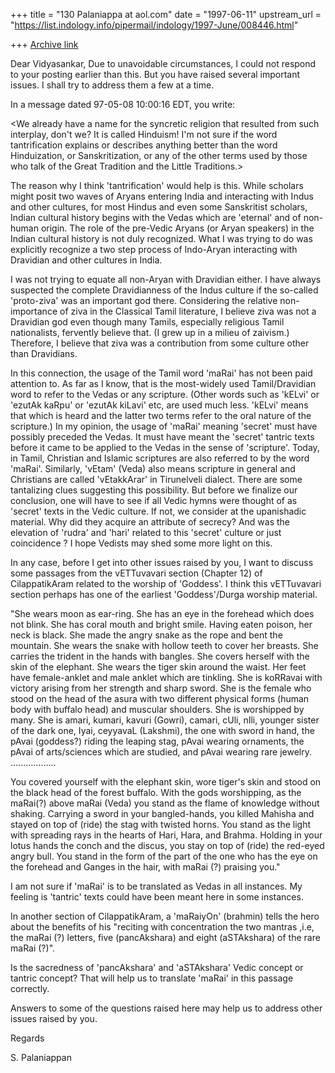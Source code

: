 +++
title = "130 Palaniappa at aol.com"
date = "1997-06-11"
upstream_url = "https://list.indology.info/pipermail/indology/1997-June/008446.html"

+++
[Archive link](https://list.indology.info/pipermail/indology/1997-June/008446.html)

Dear Vidyasankar,
Due to unavoidable circumstances, I could not respond to your posting earlier
than this. But you have raised several important issues. I shall try to
address them a few at  a time.

In a message dated 97-05-08 10:00:16 EDT, you write:

 <We already have a name for the syncretic religion that resulted from such
 interplay, don't we? It is called Hinduism! I'm not sure if the word
 tantrification explains or describes anything better than the word
 Hinduization, or Sanskritization, or any of the other terms used by those
 who talk of the Great Tradition and the Little Traditions.>

The reason why I think 'tantrification' would help is this. While scholars
might posit two waves of Aryans entering India and interacting with Indus and
other cultures, for most Hindus and even some Sanskritist scholars, Indian
cultural history begins with the Vedas which are 'eternal' and of non-human
origin. The role of the pre-Vedic Aryans (or Aryan speakers) in the Indian
cultural history is not duly recognized. What I was trying to do was
explicitly recognize a two step process of Indo-Aryan interacting with
Dravidian and other cultures in India. 

I was not trying to equate all non-Aryan with Dravidian either. I have always
suspected the complete Dravidianness of the Indus culture if the so-called
'proto-ziva' was an important god there. Considering the relative
non-importance of ziva in the Classical Tamil literature, I believe ziva was
not a Dravidian god even though many Tamils, especially religious Tamil
nationalists, fervently believe that. (I grew up in a milieu of zaivism.)
  Therefore, I believe that ziva was a contribution from some culture other
than Dravidians.

In this connection, the usage of the Tamil word 'maRai' has not been paid
attention to. As far as I know, that is the most-widely used Tamil/Dravidian
word to refer to the Vedas or any scripture. (Other words such as 'kELvi' or
'ezutAk kaRpu' or 'ezutAk kiLavi' etc, are used much less. 'kELvi' means that
which is heard and the latter two terms refer to the oral nature of the
scripture.) In my opinion, the usage of 'maRai' meaning 'secret' must have
possibly preceded the Vedas. It must have meant the 'secret' tantric texts
before it came to be applied to the Vedas in the sense of 'scripture'. Today,
in Tamil, Christian and Islamic scriptures are also referred to by the word
'maRai'. Similarly, 'vEtam' (Veda) also means scripture in general and
Christians are called 'vEtakkArar' in Tirunelveli dialect. There are some
tantalizing clues suggesting this possibility. But before we finalize our
conclusion, one will have to see if all Vedic hymns were thought of as
'secret' texts in the Vedic culture. If not, we consider at the upanishadic
material. Why did they acquire an attribute of secrecy? And was the elevation
of 'rudra' and 'hari' related to this 'secret' culture or just coincidence ?
I hope Vedists may shed some more light on this.

In any case, before I get into other issues raised by you, I want to discuss
some passages from the vETTuvavari section (Chapter 12) of CilappatikAram
related to the worship of 'Goddess'. I think this vETTuvavari section perhaps
has one of the earliest 'Goddess'/Durga worship material. 

"She wears moon as ear-ring. 
She has an eye in the forehead which does not blink.
She has coral mouth and bright smile.
Having eaten poison, her neck is black.
She made the angry snake as the rope and bent the mountain.
She wears the snake with hollow teeth to cover her breasts.
She carries the trident in the hands with bangles.
She covers herself with the skin of the elephant.
She wears the tiger skin around the waist.
Her feet have female-anklet and male anklet which are tinkling.
She is koRRavai with victory arising from her strength  and sharp sword.
She is the female who stood on the head of the asura with two different
physical forms (human body with buffalo head) and muscular shoulders.
She is worshipped by many.
She is amari, kumari, kavuri (Gowri), camari,
cUli, nIli, younger sister of the dark one,
Iyai, ceyyavaL (Lakshmi), the one with sword in hand,
the pAvai (goddess?) riding the leaping stag, pAvai wearing ornaments,
the pAvai of arts/sciences which are studied, and pAvai wearing rare jewelry.
..................

You covered yourself with the elephant skin, wore tiger's skin
and stood on the black head of the forest buffalo.
With the gods worshipping, as the maRai(?) above maRai (Veda)
you stand as the flame of knowledge without shaking.
Carrying a sword in your bangled-hands, you killed Mahisha
and stayed on top of (ride) the stag with twisted horns.
You stand as the light with spreading rays in the hearts of Hari, Hara, and
Brahma.
Holding in your lotus hands the conch and the discus, you stay on top of
(ride) the red-eyed angry bull.
You stand in the form of the part of the one who has the eye on the forehead
and Ganges in the hair, with maRai (?) praising you."

I am not sure if 'maRai' is to be translated as Vedas in all instances. My
feeling is 'tantric' texts could have been meant here in some instances.

In another section of CilappatikAram, a 'maRaiyOn' (brahmin) tells the hero
about the benefits of his "reciting  with concentration the two mantras ,i.e,
the maRai (?) letters, five (pancAkshara) and eight (aSTAkshara) of the rare
maRai (?)". 

Is the sacredness of 'pancAkshara' and 'aSTAkshara' Vedic concept or tantric
concept? That will help us to translate 'maRai' in this passage correctly.

Answers to some of the questions raised here may help us to address other
issues raised by you.


Regards

S. Palaniappan







